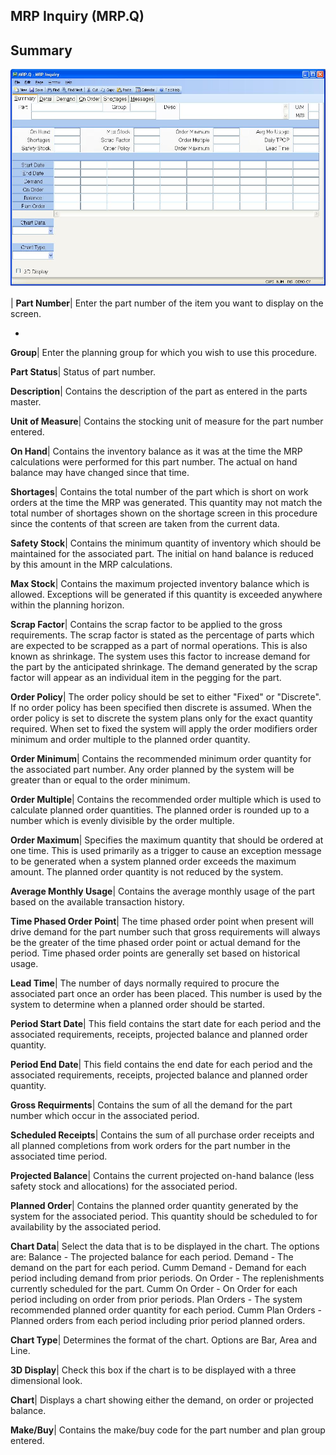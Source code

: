 ## MRP Inquiry (MRP.Q)
<PageHeader />

## Summary

![](./MRP-Q-1.jpg)

| **Part Number**|  Enter the part number of the item you want to display on
the screen.

-  
**Group**|  Enter the planning group for which you wish to use this procedure.

**Part Status**|  Status of part number.

**Description**|  Contains the description of the part as entered in the parts
master.

**Unit of Measure**|  Contains the stocking unit of measure for the part
number entered.

**On Hand**|  Contains the inventory balance as it was at the time the MRP
calculations were performed for this part number. The actual on hand balance
may have changed since that time.

**Shortages**|  Contains the total number of the part which is short on work
orders at the time the MRP was generated. This quantity may not match the
total number of shortages shown on the shortage screen in this procedure since
the contents of that screen are taken from the current data.

**Safety Stock**|  Contains the minimum quantity of inventory which should be
maintained for the associated part. The initial on hand balance is reduced by
this amount in the MRP calculations.

**Max Stock**|  Contains the maximum projected inventory balance which is
allowed. Exceptions will be generated if this quantity is exceeded anywhere
within the planning horizon.

**Scrap Factor**|  Contains the scrap factor to be applied to the gross
requirements. The scrap factor is stated as the percentage of parts which are
expected to be scrapped as a part of normal operations. This is also known as
shrinkage. The system uses this factor to increase demand for the part by the
anticipated shrinkage. The demand generated by the scrap factor will appear as
an individual item in the pegging for the part.

**Order Policy**|  The order policy should be set to either "Fixed" or
"Discrete". If no order policy has been specified then discrete is assumed.
When the order policy is set to discrete the system plans only for the exact
quantity required. When set to fixed the system will apply the order modifiers
order minimum and order multiple to the planned order quantity.

**Order Minimum**|  Contains the recommended minimum order quantity for the
associated part number. Any order planned by the system will be greater than
or equal to the order minimum.

**Order Multiple**|  Contains the recommended order multiple which is used to
calculate planned order quantities. The planned order is rounded up to a
number which is evenly divisible by the order multiple.

**Order Maximum**|  Specifies the maximum quantity that should be ordered at
one time. This is used primarily as a trigger to cause an exception message to
be generated when a system planned order exceeds the maximum amount. The
planned order quantity is not reduced by the system.

**Average Monthly Usage**|  Contains the average monthly usage of the part
based on the available transaction history.

**Time Phased Order Point**|  The time phased order point when present will
drive demand for the part number such that gross requirements will always be
the greater of the time phased order point or actual demand for the period.
Time phased order points are generally set based on historical usage.

**Lead Time**|  The number of days normally required to procure the associated
part once an order has been placed. This number is used by the system to
determine when a planned order should be started.

**Period Start Date**|  This field contains the start date for each period and
the associated requirements, receipts, projected balance and planned order
quantity.

**Period End Date**|  This field contains the end date for each period and the
associated requirements, receipts, projected balance and planned order
quantity.

**Gross Requirments**|  Contains the sum of all the demand for the part number
which occur in the associated period.

**Scheduled Receipts**|  Contains the sum of all purchase order receipts and
all planned completions from work orders for the part number in the associated
time period.

**Projected Balance**|  Contains the current projected on-hand balance (less
safety stock and allocations) for the associated period.

**Planned Order**|  Contains the planned order quantity generated by the
system for the associated period. This quantity should be scheduled to for
availability by the associated period.

**Chart Data**|  Select the data that is to be displayed in the chart. The
options are:
Balance - The projected balance for each period.
Demand - The demand on the part for each period.
Cumm Demand - Demand for each period including demand from prior periods.
On Order - The replenishments currently scheduled for the part.
Cumm On Order - On Order for each period including on order from prior
periods.
Plan Orders - The system recommended planned order quantity for each period.
Cumm Plan Orders - Planned orders from each period including prior period
planned orders.

**Chart Type**|  Determines the format of the chart. Options are Bar, Area and
Line.

**3D Display**|  Check this box if the chart is to be displayed with a three
dimensional look.

**Chart**|  Displays a chart showing either the demand, on order or projected
balance.

**Make/Buy**|  Contains the make/buy code for the part number and plan group
entered.


<badge text= "Version 8.10.57 " vertical="middle" />

<PageFooter />
